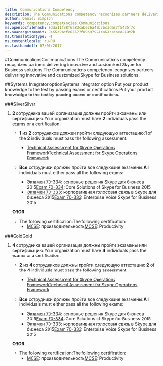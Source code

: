 ```yaml
---
title: Communications Competency
description: The Communications competency recognizes partners delivering innovative and customized Skype for Business solutions.
author: Daniel Simpson
keywords: competency,competencies,Communications
ms.openlocfilehash: 2dda11fd8f6a83cabe26a49b3bc3da77f5435f7c
ms.sourcegitcommit: 8b55c0a9fc63577f09a97923c453e4daea21397b
ms.translationtype: HT
ms.contentlocale: ru-RU
ms.lasthandoff: 07/07/2017
---
```

#<a name="communications"></a><span data-ttu-id="19c41-104">Communications</span><span class="sxs-lookup"><span data-stu-id="19c41-104">Communications</span></span>
<span data-ttu-id="19c41-105">The Communications competency recognizes partners delivering innovative and customized Skype for Business solutions.</span><span class="sxs-lookup"><span data-stu-id="19c41-105">The Communications competency recognizes partners delivering innovative and customized Skype for Business solutions.</span></span>

##<a name="systems-integrator-option"></a><span data-ttu-id="19c41-106">Systems Integrator option</span><span class="sxs-lookup"><span data-stu-id="19c41-106">Systems Integrator option</span></span>
<span data-ttu-id="19c41-107">Put your product knowledge to the test by passing exams or certifications.</span><span class="sxs-lookup"><span data-stu-id="19c41-107">Put your product knowledge to the test by passing exams or certifications.</span></span>
  
###<a name="silver"></a><span data-ttu-id="19c41-108">Silver</span><span class="sxs-lookup"><span data-stu-id="19c41-108">Silver</span></span>

1. <span data-ttu-id="19c41-109">**2** сотрудника вашей организации должны пройти экзамены или сертификацию.</span><span class="sxs-lookup"><span data-stu-id="19c41-109">Your organization must have **2** individuals pass the exams or a certification.</span></span>

    - <span data-ttu-id="19c41-110">**1** из **2** сотрудников должен пройти следующую аттестацию:</span><span class="sxs-lookup"><span data-stu-id="19c41-110">**1** of the **2** individuals must pass the following assessment:</span></span>
        - [<span data-ttu-id="19c41-111">Technical Assessment for Skype Operations Framework</span><span class="sxs-lookup"><span data-stu-id="19c41-111">Technical Assessment for Skype Operations Framework</span></span>](https://partneruniversity.microsoft.com/?whr=uri:MicrosoftAccount&courseId=16802&scoId=g6fMfp80C_5406265419)

    - <span data-ttu-id="19c41-112">**Все** сотрудники должны пройти все следующие экзамены:</span><span class="sxs-lookup"><span data-stu-id="19c41-112">**All** individuals must either pass all the following exams:</span></span>
        - <span data-ttu-id="19c41-113">[Экзамен 70-334](https://www.microsoft.com/en-us/learning/exam-70-334.aspx): основные решения Skype для бизнеса 2015</span><span class="sxs-lookup"><span data-stu-id="19c41-113">[Exam 70-334](https://www.microsoft.com/en-us/learning/exam-70-334.aspx): Core Solutions of Skype for Business 2015</span></span>
        - <span data-ttu-id="19c41-114">[Экзамен 70-333](https://www.microsoft.com/en-us/learning/exam-70-333.aspx): корпоративная голосовая связь в Skype для бизнеса 2015</span><span class="sxs-lookup"><span data-stu-id="19c41-114">[Exam 70-333](https://www.microsoft.com/en-us/learning/exam-70-333.aspx): Enterprise Voice Skype for Business 2015</span></span>

    **<span data-ttu-id="19c41-115">OR</span><span class="sxs-lookup"><span data-stu-id="19c41-115">OR</span></span>**

    - <span data-ttu-id="19c41-116">The following certification:</span><span class="sxs-lookup"><span data-stu-id="19c41-116">The following certification:</span></span>
        - <span data-ttu-id="19c41-117">[MCSE](https://www.microsoft.com/en-us/learning/mcse-productivity-certification.aspx): производительность</span><span class="sxs-lookup"><span data-stu-id="19c41-117">[MCSE](https://www.microsoft.com/en-us/learning/mcse-productivity-certification.aspx): Productivity</span></span>

###<a name="gold"></a><span data-ttu-id="19c41-118">Gold</span><span class="sxs-lookup"><span data-stu-id="19c41-118">Gold</span></span>

1. <span data-ttu-id="19c41-119">**4** сотрудника вашей организации должны пройти экзамены или сертификацию.</span><span class="sxs-lookup"><span data-stu-id="19c41-119">Your organization must have **4** individuals pass the exams or a certification.</span></span>

    - <span data-ttu-id="19c41-120">**2** из **4** сотрудников должны пройти следующую аттестацию:</span><span class="sxs-lookup"><span data-stu-id="19c41-120">**2** of the **4** individuals must pass the following assessment:</span></span>
        - [<span data-ttu-id="19c41-121">Technical Assessment for Skype Operations Framework</span><span class="sxs-lookup"><span data-stu-id="19c41-121">Technical Assessment for Skype Operations Framework</span></span>](https://partneruniversity.microsoft.com/?whr=uri:MicrosoftAccount&courseId=16802&scoId=g6fMfp80C_5406265419)

    - <span data-ttu-id="19c41-122">**Все** сотрудники должны пройти все следующие экзамены:</span><span class="sxs-lookup"><span data-stu-id="19c41-122">**All** individuals must either pass all the following exams:</span></span>
        - <span data-ttu-id="19c41-123">[Экзамен 70-334](https://www.microsoft.com/en-us/learning/exam-70-334.aspx): основные решения Skype для бизнеса 2015</span><span class="sxs-lookup"><span data-stu-id="19c41-123">[Exam 70-334](https://www.microsoft.com/en-us/learning/exam-70-334.aspx): Core Solutions of Skype for Business 2015</span></span>
        - <span data-ttu-id="19c41-124">[Экзамен 70-333](https://www.microsoft.com/en-us/learning/exam-70-333.aspx): корпоративная голосовая связь в Skype для бизнеса 2015</span><span class="sxs-lookup"><span data-stu-id="19c41-124">[Exam 70-333](https://www.microsoft.com/en-us/learning/exam-70-333.aspx): Enterprise Voice Skype for Business 2015</span></span>

    **<span data-ttu-id="19c41-125">OR</span><span class="sxs-lookup"><span data-stu-id="19c41-125">OR</span></span>**

    - <span data-ttu-id="19c41-126">The following certification:</span><span class="sxs-lookup"><span data-stu-id="19c41-126">The following certification:</span></span>
        - <span data-ttu-id="19c41-127">[MCSE](https://www.microsoft.com/en-us/learning/mcse-productivity-certification.aspx): производительность</span><span class="sxs-lookup"><span data-stu-id="19c41-127">[MCSE](https://www.microsoft.com/en-us/learning/mcse-productivity-certification.aspx): Productivity</span></span>


